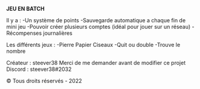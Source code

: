 **JEU EN BATCH**

Il y a :
-Un système de points
-Sauvegarde automatique a chaque fin de mini jeu
-Pouvoir créer plusieurs comptes (idéal pour jouer sur un réseau)
-Récompenses journalières

Les différents jeux :
-Pierre Papier Ciseaux
-Quit ou double
-Trouve le nombre


Créateur : steever38
Merci de me demander avant de modifier ce projet
Discord : steever38#2032

© Tous droits réservés - 2022
